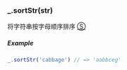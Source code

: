 ### _.sortStr(str)

将字符串按字母顺序排序 [&#x24C8;](https://github.com/MuYunyun/diana/blob/master/src/common/string/sortStr.ts "View in source")

##### Example
```js
_.sortStr('cabbage') // => 'aabbceg'
```